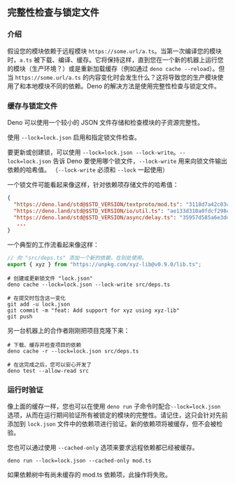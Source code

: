 ## 完整性检查与锁定文件

### 介绍

假设您的模块依赖于远程模块 `https://some.url/a.ts`。当第一次编译您的模块时，`a.ts` 被下载、编译、缓存。它将保持这样，直到您在一个新的机器上运行您的模块（生产环境？）或是重新加载缓存（例如通过 `deno cache --reload`）。但当 `https://some.url/a.ts` 的内容变化时会发生什么？这将导致您的生产模块使用了和本地模块不同的依赖。Deno 的解决方法是使用完整性检查与锁定文件。

### 缓存与锁定文件

Deno 可以使用一个较小的 JSON 文件存储和检查模块的子资源完整性。

使用 `--lock=lock.json` 启用和指定锁文件检查。

要更新或创建锁，可以使用 `--lock=lock.json --lock-write`。`--lock=lock.json` 告诉 Deno 要使用哪个锁文件，`--lock-write` 用来向锁文件输出依赖的哈希值。 （`--lock-write` 必须和 `--lock` 一起使用）

一个锁文件可能看起来像这样，针对依赖项存储文件的哈希值：

```json
{
  "https://deno.land/std@$STD_VERSION/textproto/mod.ts": "3118d7a42c03c242c5a49c2ad91c8396110e14acca1324e7aaefd31a999b71a4",
  "https://deno.land/std@$STD_VERSION/io/util.ts": "ae133d310a0fdcf298cea7bc09a599c49acb616d34e148e263bcb02976f80dee",
  "https://deno.land/std@$STD_VERSION/async/delay.ts": "35957d585a6e3dd87706858fb1d6b551cb278271b03f52c5a2cb70e65e00c26a",
   ...
}
```

一个典型的工作流看起来像这样：

```ts
// 向 "src/deps.ts" 添加一个新的依赖，在别处使用。
export { xyz } from "https://unpkg.com/xyz-lib@v0.9.0/lib.ts";
```

```shell
# 创建或更新锁文件 "lock.json"
deno cache --lock=lock.json --lock-write src/deps.ts

# 在提交时包含这一变化
git add -u lock.json
git commit -m "feat: Add support for xyz using xyz-lib"
git push
```

另一台机器上的合作者刚刚把项目克隆下来：

```shell
# 下载、缓存并检查项目的依赖
deno cache -r --lock=lock.json src/deps.ts

# 在这完成之后，您可以安心开发了
deno test --allow-read src
```

### 运行时验证

像上面的缓存一样，您也可以在使用 `deno run` 子命令时配合`--lock=lock.json` 选项，从而在运行期间验证所有被锁定的模块的完整性。请记住，这只会针对先前添加到 `lock.json` 文件中的依赖项进行验证。新的依赖项将被缓存，但不会被检验。

您也可以通过使用 `--cached-only` 选项来要求远程依赖都已经被缓存。

```shell
deno run --lock=lock.json --cached-only mod.ts
```

如果依赖树中有尚未缓存的 mod.ts 依赖项，此操作将失败。

<!-- TODO - Add detail on dynamic imports -->
